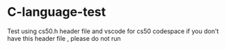 # C-language-test
Test
using cs50.h header file and vscode for cs50 codespace
if you don't have this header file , please do not run
